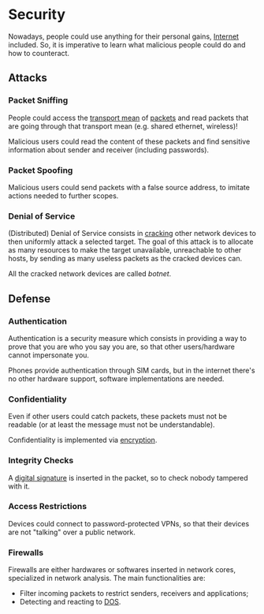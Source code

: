 # Security

Nowadays, people could use anything for their personal gains, [Internet](/Systems%20and%20Networking/Unit%202/Networks.md#Internet) included. So, it is imperative to learn what malicious people could do and how to counteract.

## Attacks

### Packet Sniffing

People could access the [transport mean](/Systems%20and%20Networking/Unit%202/Transport%20Means.md) of [packets](/Systems%20and%20Networking/Unit%202/Internet/Packet.md) and read packets that are going through that transport mean (e.g. shared ethernet, wireless)!

Malicious users could read the content of these packets and find sensitive information about sender and receiver (including passwords).

### Packet Spoofing

Malicious users could send packets with a false source address, to imitate actions needed to further scopes.

### Denial of Service

(Distributed) Denial of Service consists in [cracking](?TK) other network devices to then uniformly attack a selected target. The goal of this attack is to allocate as many resources to make the target unavailable, unreachable to other hosts, by sending as many useless packets as the cracked devices can.

All the cracked network devices are called *botnet*.

## Defense

### Authentication

Authentication is a security measure which consists in providing a way to prove that you are who you say you are, so that other users/hardware cannot impersonate you.

Phones provide authentication through SIM cards, but in the internet there's no other hardware support, software implementations are needed.

### Confidentiality

Even if other users could catch packets, these packets must not be readable (or at least the message must not be understandable).

Confidentiality is implemented via [encryption](?TK). 

### Integrity Checks

A [digital signature](?TK) is inserted in the packet, so to check nobody tampered with it.

### Access Restrictions

Devices could connect to password-protected VPNs, so that their devices are not "talking" over a public network.

### Firewalls

Firewalls are either hardwares or softwares inserted in network cores, specialized in network analysis. The main functionalities are:
- Filter incoming packets to restrict senders, receivers and applications;
- Detecting and reacting to [DOS](#Denial%20of%20Service).
